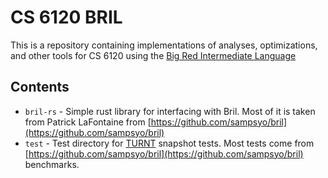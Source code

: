# CS 6120 BRIL

This is a repository containing implementations of analyses, optimizations, and other tools for CS 6120
using the [Big Red Intermediate Language](https://capra.cs.cornell.edu/bril/intro.html)


## Contents

* `bril-rs` - Simple rust library for interfacing with Bril. Most of it
is taken from Patrick LaFontaine from [https://github.com/sampsyo/bril](https://github.com/sampsyo/bril)
* `test` - Test directory for [TURNT](https://github.com/cucapra/turnt) snapshot tests.
Most tests come from [https://github.com/sampsyo/bril](https://github.com/sampsyo/bril) benchmarks.

